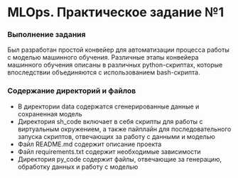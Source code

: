 # MLOps. Практическое задание №1

### Выполнение задания
Был разработан простой конвейер для автоматизации процесса работы с моделью машинного обучения. Различные этапы конвейера машинного обучения описаны в различных python-скриптах, которые впоследствии объединяются с использованием bash-скрипта.

### Содержание директорий и файлов
- В директории data содержатся сгенерированные данные и сохраненная модель
- Директория sh_code включает в себя скрипты для работы с виртуальным окружением, а также пайплайн для последовательного запуска скриптов, отвечающих за работу с данными и моделью
- Файл README.md содержит описание проекта
- Файл requirements.txt содержит необходимые зависимости
- Директория py_code содержит файлы, отвечающие за генерацию, обработку данных и работу с моделью
